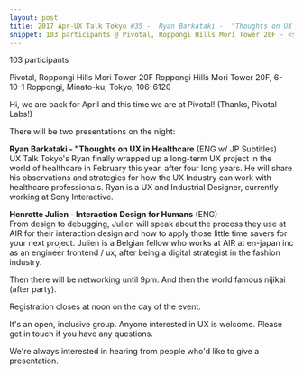 ```yaml
---
layout: post
title: 2017 Apr-UX Talk Tokyo #35 -  Ryan Barkataki -  "Thoughts on UX in Healthcare" & Julien Henrotte -  "Interaction Design for Humans"
snippet: 103 participants @ Pivotal, Roppongi Hills Mori Tower 20F - <strong>Before we start-</strong><br> <em>Just a message from the organisers - if you reserve a -
---
```

103 participants

Pivotal, Roppongi Hills Mori Tower 20F Roppongi Hills Mori Tower 20F, 6-10-1 Roppongi, Minato-ku, Tokyo, 106-6120

Hi, we are back for April and this time we are at Pivotal! (Thanks, Pivotal Labs!)

There will be two presentations on the night:

<strong>Ryan Barkataki - "Thoughts on UX in Healthcare</strong> (ENG w/ JP Subtitles)<br>
UX Talk Tokyo's Ryan finally wrapped up a long-term UX project in the world of healthcare in February this year, after four long years. He will share his observations and strategies for how the UX Industry can work with healthcare professionals. Ryan is a UX and Industrial Designer, currently working at Sony Interactive. 

<strong>Henrotte Julien - Interaction Design for Humans</strong> (ENG)<br>
From design to debugging, Julien will speak about the process they use at AIR for their interaction design and how to apply those little time savers for your next project. Julien is a Belgian fellow who works at AIR at en-japan inc as an engineer frontend / ux, after being a digital strategist in the fashion industry.

Then there will be networking until 9pm. And then the world famous nijikai (after party).

Registration closes at noon on the day of the event.

It's an open, inclusive group. Anyone interested in UX is welcome. Please get in touch if you have any questions.

We're always interested in hearing from people who'd like to give a presentation.

